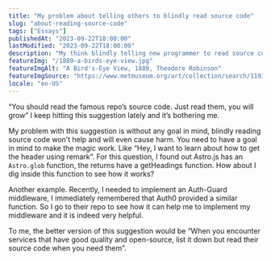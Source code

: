 ```yaml
---
title: "My problem about telling others to blindly read source code"
slug: "about-reading-source-code"
tags: ["Essays"]
publishedAt: "2023-09-22T18:00:00"
lastModified: "2023-09-22T18:00:00"
description: "My think blindly telling new programmer to read source code is irresponsible. To read source code, you need to have goal in mind."
featureImg: "/1889-a-birds-eye-view.jpg"
featureImgAlt: "A Bird's-Eye View, 1889, Theodore Robinson"
featureImgSource: "https://www.metmuseum.org/art/collection/search/11934"
locale: "en-US"
---
```


“You should read the famous repo’s source code. Just read them, you will grow” I keep hitting this suggestion lately and it’s bothering me.

My problem with this suggestion is without any goal in mind, blindly reading source code won’t help and will even cause harm. You need to have a goal in mind to make the magic work. Like “Hey, I want to learn about how to get the header using remark”. For this question, I found out Astro.js has an `Astro.glob` function, the returns have a getHeadings function. How about I dig inside this function to see how it works?

Another example. Recently, I needed to implement an Auth-Guard middleware, I immediately remembered that Auth0 provided a similar function. So I go to their repo to see how it can help me to implement my middleware and it is indeed very helpful.

To me, the better version of this suggestion would be “When you encounter services that have good quality and open-source, list it down but read their source code when you need them”.
